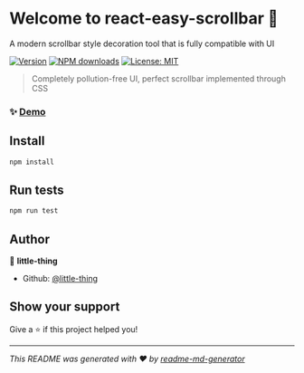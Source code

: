 # Welcome to react-easy-scrollbar 👋
A modern scrollbar style decoration tool that is fully compatible with UI

[![Version](https://img.shields.io/npm/v/react-easy-scrollbar.svg)](https://www.npmjs.com/package/react-easy-scrollbar)
[![NPM downloads](http://img.shields.io/npm/dm/react-easy-scrollbar.svg?style=flat)](https://npmjs.com/package/react-easy-scrollbar)
[![License: MIT](https://img.shields.io/badge/License-MIT-yellow.svg)](#)

> Completely pollution-free UI, perfect scrollbar implemented through CSS

### ✨ [Demo](https://codesandbox.io/p/github/little-thing/react-easy-scrollbar-example/main?embed=1&file=%2Fpackage.json&layout=%257B%2522sidebarPanel%2522%253A%2522EXPLORER%2522%252C%2522rootPanelGroup%2522%253A%257B%2522direction%2522%253A%2522horizontal%2522%252C%2522contentType%2522%253A%2522UNKNOWN%2522%252C%2522type%2522%253A%2522PANEL_GROUP%2522%252C%2522id%2522%253A%2522ROOT_LAYOUT%2522%252C%2522panels%2522%253A%255B%257B%2522type%2522%253A%2522PANEL_GROUP%2522%252C%2522contentType%2522%253A%2522UNKNOWN%2522%252C%2522direction%2522%253A%2522vertical%2522%252C%2522id%2522%253A%2522clylq1qui00063b6su46ergxx%2522%252C%2522sizes%2522%253A%255B100%252C0%255D%252C%2522panels%2522%253A%255B%257B%2522type%2522%253A%2522PANEL_GROUP%2522%252C%2522contentType%2522%253A%2522EDITOR%2522%252C%2522direction%2522%253A%2522horizontal%2522%252C%2522id%2522%253A%2522EDITOR%2522%252C%2522panels%2522%253A%255B%257B%2522type%2522%253A%2522PANEL%2522%252C%2522contentType%2522%253A%2522EDITOR%2522%252C%2522id%2522%253A%2522clylq1qui00023b6sdmvlog5w%2522%257D%255D%257D%252C%257B%2522type%2522%253A%2522PANEL_GROUP%2522%252C%2522contentType%2522%253A%2522SHELLS%2522%252C%2522direction%2522%253A%2522horizontal%2522%252C%2522id%2522%253A%2522SHELLS%2522%252C%2522panels%2522%253A%255B%257B%2522type%2522%253A%2522PANEL%2522%252C%2522contentType%2522%253A%2522SHELLS%2522%252C%2522id%2522%253A%2522clylq1qui00043b6sck1izxk6%2522%257D%255D%252C%2522sizes%2522%253A%255B100%255D%257D%255D%257D%252C%257B%2522type%2522%253A%2522PANEL_GROUP%2522%252C%2522contentType%2522%253A%2522DEVTOOLS%2522%252C%2522direction%2522%253A%2522vertical%2522%252C%2522id%2522%253A%2522DEVTOOLS%2522%252C%2522panels%2522%253A%255B%257B%2522type%2522%253A%2522PANEL%2522%252C%2522contentType%2522%253A%2522DEVTOOLS%2522%252C%2522id%2522%253A%2522clylq1qui00053b6sc9s7iklv%2522%257D%255D%252C%2522sizes%2522%253A%255B100%255D%257D%255D%252C%2522sizes%2522%253A%255B50%252C50%255D%257D%252C%2522tabbedPanels%2522%253A%257B%2522clylq1qui00023b6sdmvlog5w%2522%253A%257B%2522tabs%2522%253A%255B%257B%2522id%2522%253A%2522clylq1qui00013b6sa0njiqx1%2522%252C%2522mode%2522%253A%2522permanent%2522%252C%2522type%2522%253A%2522FILE%2522%252C%2522filepath%2522%253A%2522%252FREADME.md%2522%252C%2522state%2522%253A%2522IDLE%2522%257D%252C%257B%2522id%2522%253A%2522clylt9uhz00023b6sw4ijca78%2522%252C%2522mode%2522%253A%2522permanent%2522%252C%2522type%2522%253A%2522FILE%2522%252C%2522initialSelections%2522%253A%255B%257B%2522startLineNumber%2522%253A8%252C%2522startColumn%2522%253A5%252C%2522endLineNumber%2522%253A8%252C%2522endColumn%2522%253A5%257D%255D%252C%2522filepath%2522%253A%2522%252Fpackage.json%2522%252C%2522state%2522%253A%2522IDLE%2522%257D%255D%252C%2522id%2522%253A%2522clylq1qui00023b6sdmvlog5w%2522%252C%2522activeTabId%2522%253A%2522clylt9uhz00023b6sw4ijca78%2522%257D%252C%2522clylq1qui00053b6sc9s7iklv%2522%253A%257B%2522id%2522%253A%2522clylq1qui00053b6sc9s7iklv%2522%252C%2522activeTabId%2522%253A%2522clyltldri00bi3b6sh7uc5fw3%2522%252C%2522tabs%2522%253A%255B%257B%2522type%2522%253A%2522TASK_PORT%2522%252C%2522port%2522%253A5173%252C%2522taskId%2522%253A%2522dev%2522%252C%2522id%2522%253A%2522clyltldri00bi3b6sh7uc5fw3%2522%252C%2522mode%2522%253A%2522permanent%2522%252C%2522path%2522%253A%2522%252F%2522%257D%255D%257D%252C%2522clylq1qui00043b6sck1izxk6%2522%253A%257B%2522id%2522%253A%2522clylq1qui00043b6sck1izxk6%2522%252C%2522activeTabId%2522%253A%2522clyltl3y1007u3b6shdcwxf9i%2522%252C%2522tabs%2522%253A%255B%257B%2522id%2522%253A%2522clylq1qui00033b6szoamiisg%2522%252C%2522mode%2522%253A%2522permanent%2522%252C%2522type%2522%253A%2522TERMINAL%2522%252C%2522shellId%2522%253A%2522clylq1rlg000xdahvhfr270xp%2522%257D%252C%257B%2522type%2522%253A%2522TASK_LOG%2522%252C%2522taskId%2522%253A%2522dev%2522%252C%2522id%2522%253A%2522clyltl3y1007u3b6shdcwxf9i%2522%252C%2522mode%2522%253A%2522permanent%2522%257D%255D%257D%257D%252C%2522showDevtools%2522%253Atrue%252C%2522showShells%2522%253Afalse%252C%2522showSidebar%2522%253Atrue%252C%2522sidebarPanelSize%2522%253A15%257D)

## Install

```sh
npm install
```

## Run tests

```sh
npm run test
```

## Author

👤 **little-thing**

* Github: [@little-thing](https://github.com/little-thing)

## Show your support

Give a ⭐️ if this project helped you!


***
_This README was generated with ❤️ by [readme-md-generator](https://github.com/kefranabg/readme-md-generator)_
